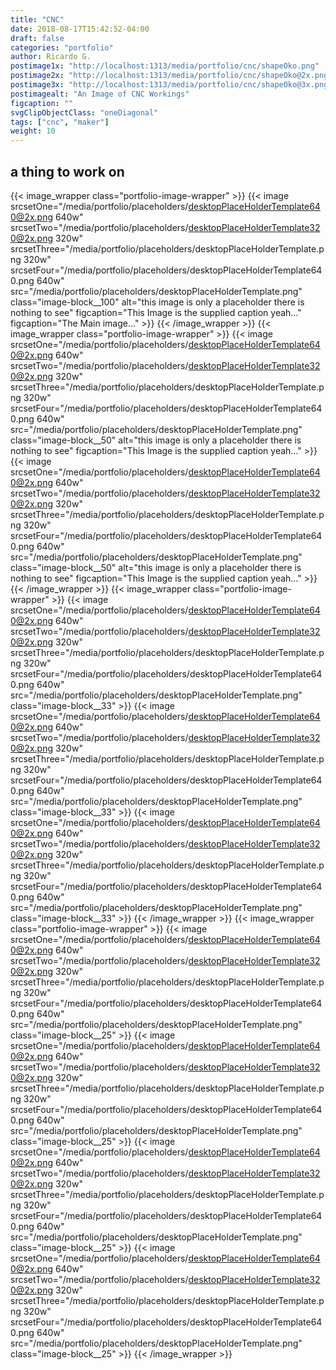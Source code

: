 ```yaml
---
title: "CNC"
date: 2018-08-17T15:42:52-04:00
draft: false
categories: "portfolio"
author: Ricardo G.
postimage1x: "http://localhost:1313/media/portfolio/cnc/shapeOko.png"
postimage2x: "http://localhost:1313/media/portfolio/cnc/shapeOko@2x.png"
postimage3x: "http://localhost:1313/media/portfolio/cnc/shapeOko@3x.png"
postimagealt: "An Image of CNC Workings"
figcaption: ""
svgClipObjectClass: "oneDiagonal"
tags: ["cnc", "maker"]
weight: 10
---
```

## a thing to work on

{{< image_wrapper class="portfolio-image-wrapper" >}}
    {{< image srcsetOne="/media/portfolio/placeholders/desktopPlaceHolderTemplate640@2x.png 640w" srcsetTwo="/media/portfolio/placeholders/desktopPlaceHolderTemplate320@2x.png 320w" srcsetThree="/media/portfolio/placeholders/desktopPlaceHolderTemplate.png 320w" srcsetFour="/media/portfolio/placeholders/desktopPlaceHolderTemplate640.png 640w" src="/media/portfolio/placeholders/desktopPlaceHolderTemplate.png" class="image-block__100" alt="this image is only a placeholder there is nothing to see" figcaption="This Image is the supplied caption yeah..." figcaption="The Main image..." >}}
{{< /image_wrapper >}}
{{< image_wrapper class="portfolio-image-wrapper" >}}
    {{< image srcsetOne="/media/portfolio/placeholders/desktopPlaceHolderTemplate640@2x.png 640w" srcsetTwo="/media/portfolio/placeholders/desktopPlaceHolderTemplate320@2x.png 320w" srcsetThree="/media/portfolio/placeholders/desktopPlaceHolderTemplate.png 320w" srcsetFour="/media/portfolio/placeholders/desktopPlaceHolderTemplate640.png 640w" src="/media/portfolio/placeholders/desktopPlaceHolderTemplate.png" class="image-block__50" alt="this image is only a placeholder there is nothing to see" figcaption="This Image is the supplied caption yeah..." >}}
    {{< image srcsetOne="/media/portfolio/placeholders/desktopPlaceHolderTemplate640@2x.png 640w" srcsetTwo="/media/portfolio/placeholders/desktopPlaceHolderTemplate320@2x.png 320w" srcsetThree="/media/portfolio/placeholders/desktopPlaceHolderTemplate.png 320w" srcsetFour="/media/portfolio/placeholders/desktopPlaceHolderTemplate640.png 640w" src="/media/portfolio/placeholders/desktopPlaceHolderTemplate.png"  class="image-block__50" alt="this image is only a placeholder there is nothing to see" figcaption="This Image is the supplied caption yeah..." >}}
{{< /image_wrapper >}}
{{< image_wrapper class="portfolio-image-wrapper" >}}
    {{< image srcsetOne="/media/portfolio/placeholders/desktopPlaceHolderTemplate640@2x.png 640w" srcsetTwo="/media/portfolio/placeholders/desktopPlaceHolderTemplate320@2x.png 320w" srcsetThree="/media/portfolio/placeholders/desktopPlaceHolderTemplate.png 320w" srcsetFour="/media/portfolio/placeholders/desktopPlaceHolderTemplate640.png 640w" src="/media/portfolio/placeholders/desktopPlaceHolderTemplate.png" class="image-block__33" >}}
    {{< image 
    srcsetOne="/media/portfolio/placeholders/desktopPlaceHolderTemplate640@2x.png 640w"
    srcsetTwo="/media/portfolio/placeholders/desktopPlaceHolderTemplate320@2x.png 320w"
    srcsetThree="/media/portfolio/placeholders/desktopPlaceHolderTemplate.png 320w"
    srcsetFour="/media/portfolio/placeholders/desktopPlaceHolderTemplate640.png 640w"
    src="/media/portfolio/placeholders/desktopPlaceHolderTemplate.png"
    class="image-block__33" >}}
    {{< image 
    srcsetOne="/media/portfolio/placeholders/desktopPlaceHolderTemplate640@2x.png 640w"
    srcsetTwo="/media/portfolio/placeholders/desktopPlaceHolderTemplate320@2x.png 320w"
    srcsetThree="/media/portfolio/placeholders/desktopPlaceHolderTemplate.png 320w"
    srcsetFour="/media/portfolio/placeholders/desktopPlaceHolderTemplate640.png 640w"
    src="/media/portfolio/placeholders/desktopPlaceHolderTemplate.png"
    class="image-block__33" >}}
{{< /image_wrapper >}}
{{< image_wrapper class="portfolio-image-wrapper" >}}
    {{< image 
    srcsetOne="/media/portfolio/placeholders/desktopPlaceHolderTemplate640@2x.png 640w"
    srcsetTwo="/media/portfolio/placeholders/desktopPlaceHolderTemplate320@2x.png 320w"
    srcsetThree="/media/portfolio/placeholders/desktopPlaceHolderTemplate.png 320w"
    srcsetFour="/media/portfolio/placeholders/desktopPlaceHolderTemplate640.png 640w"
    src="/media/portfolio/placeholders/desktopPlaceHolderTemplate.png"
    class="image-block__25" >}}
    {{< image 
    srcsetOne="/media/portfolio/placeholders/desktopPlaceHolderTemplate640@2x.png 640w"
    srcsetTwo="/media/portfolio/placeholders/desktopPlaceHolderTemplate320@2x.png 320w"
    srcsetThree="/media/portfolio/placeholders/desktopPlaceHolderTemplate.png 320w"
    srcsetFour="/media/portfolio/placeholders/desktopPlaceHolderTemplate640.png 640w"
    src="/media/portfolio/placeholders/desktopPlaceHolderTemplate.png"
    class="image-block__25" >}}
    {{< image 
    srcsetOne="/media/portfolio/placeholders/desktopPlaceHolderTemplate640@2x.png 640w"
    srcsetTwo="/media/portfolio/placeholders/desktopPlaceHolderTemplate320@2x.png 320w"
    srcsetThree="/media/portfolio/placeholders/desktopPlaceHolderTemplate.png 320w"
    srcsetFour="/media/portfolio/placeholders/desktopPlaceHolderTemplate640.png 640w"
    src="/media/portfolio/placeholders/desktopPlaceHolderTemplate.png"
    class="image-block__25" >}}
    {{< image 
    srcsetOne="/media/portfolio/placeholders/desktopPlaceHolderTemplate640@2x.png 640w"
    srcsetTwo="/media/portfolio/placeholders/desktopPlaceHolderTemplate320@2x.png 320w"
    srcsetThree="/media/portfolio/placeholders/desktopPlaceHolderTemplate.png 320w"
    srcsetFour="/media/portfolio/placeholders/desktopPlaceHolderTemplate640.png 640w"
    src="/media/portfolio/placeholders/desktopPlaceHolderTemplate.png"
    class="image-block__25" >}}
{{< /image_wrapper >}}